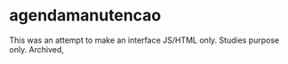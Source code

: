 # agendamanutencao

This was an attempt to make an interface JS/HTML only. Studies purpose only. Archived,
